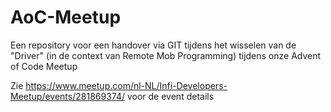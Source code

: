 # AoC-Meetup
Een repository voor een handover via GIT tijdens het wisselen van de "Driver" (in de context van Remote Mob Programming) tijdens onze Advent of Code Meetup

Zie https://www.meetup.com/nl-NL/Infi-Developers-Meetup/events/281869374/ voor de event details

